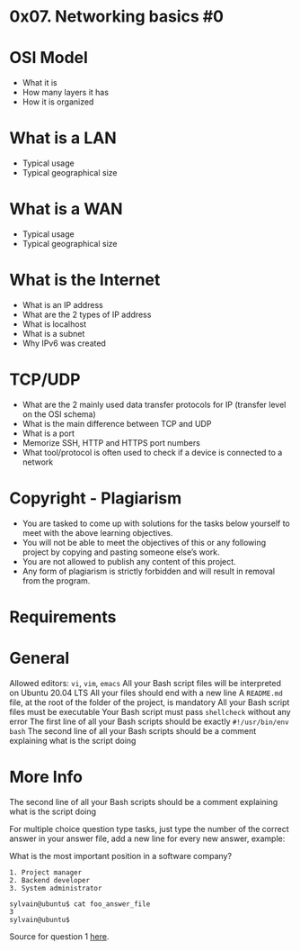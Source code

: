 # 0x07. Networking basics #0

# OSI Model

* What it is
* How many layers it has
* How it is organized

# What is a LAN

* Typical usage
* Typical geographical size

# What is a WAN

* Typical usage
* Typical geographical size

# What is the Internet

* What is an IP address
* What are the 2 types of IP address
* What is localhost
* What is a subnet
* Why IPv6 was created

# TCP/UDP

* What are the 2 mainly used data transfer protocols for IP (transfer level on the OSI schema)
* What is the main difference between TCP and UDP
* What is a port
* Memorize SSH, HTTP and HTTPS port numbers
* What tool/protocol is often used to check if a device is connected to a network

# Copyright - Plagiarism

* You are tasked to come up with solutions for the tasks below yourself to meet with the above learning objectives.
* You will not be able to meet the objectives of this or any following project by copying and pasting someone else’s work.
* You are not allowed to publish any content of this project.
* Any form of plagiarism is strictly forbidden and will result in removal from the program.

# Requirements

# General

Allowed editors: `vi`, `vim`, `emacs`
All your Bash script files will be interpreted on Ubuntu 20.04 LTS
All your files should end with a new line
A `README.md` file, at the root of the folder of the project, is mandatory
All your Bash script files must be executable
Your Bash script must pass `shellcheck` without any error
The first line of all your Bash scripts should be exactly `#!/usr/bin/env bash`
The second line of all your Bash scripts should be a comment explaining what is the script doing

# More Info

The second line of all your Bash scripts should be a comment explaining what is the script doing

For multiple choice question type tasks, just type the number of the correct answer in your answer file, add a new line for every new answer, example:

What is the most important position in a software company?

	1. Project manager
	2. Backend developer
	3. System administrator
```
sylvain@ubuntu$ cat foo_answer_file
3
sylvain@ubuntu$
```
Source for question 1 [here](https://twitter.com/devopsreact/status/831922429215662080).

